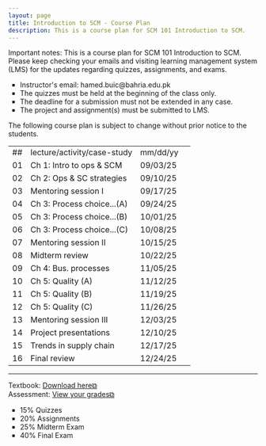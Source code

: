 ```yaml
---
layout: page
title: Introduction to SCM - Course Plan
description: This is a course plan for SCM 101 Introduction to SCM.
---
```

Important notes: This is a course plan for SCM 101 Introduction to SCM. Please keep checking your emails and visiting learning management system (LMS) for the updates regarding quizzes, assignments, and exams.

 <ul style="list-style-type:square;">
  <li>Instructor's email: hamed.buic@bahria.edu.pk</li>
  <li>The quizzes must be held at the beginning of the class only.</li>
  <li>The deadline for a submission must not be extended in any case.</li>
   <li>The project and assignment(s) must be submitted to LMS.</li>
 </ul>

The following course plan is subject to change without prior notice to the students.

<table>
  <tr>
    <td>##</td>
    <td>lecture/activity/case-study</td>
    <td>mm/dd/yy</td>
  </tr>
 <tr>
    <td>01</td>
    <td>Ch 1: Intro to ops & SCM</td>
    <td>09/03/25</td>
  </tr>
  <tr>
    <td>02</td>
    <td>Ch 2: Ops & SC strategies</td>
    <td>09/10/25</td>
    <td></td>
  </tr>
  <tr>
    <td>03</td>
    <td>Mentoring session I</td>
    <td>09/17/25</td>
  </tr>
  <tr>
    <td>04</td>
    <td>Ch 3: Process choice...(A)</td>
    <td>09/24/25 	</td>
  </tr>
  <tr>
    <td>05</td>
    <td>Ch 3: Process choice...(B)</td>
    <td>10/01/25</td>
    <td></td>
  </tr>
  <tr>
    <td>06</td>
    <td>Ch 3: Process choice...(C)</td>
    <td>10/08/25</td>
  </tr>
  <tr>
    <td>07</td>
    <td>Mentoring session II</td>
    <td>10/15/25</td>
  </tr>
  <tr>
    <td>08</td>
    <td>Midterm review</td>
    <td>10/22/25</td>
  </tr>
  <tr>
    <td>09</td>
    <td>Ch 4: Bus. processes</td>
    <td>11/05/25</td>
  </tr>
  <tr>
    <td>10</td>
    <td>Ch 5: Quality (A)</td>
    <td>11/12/25</td>
  </tr>
  <tr>
    <td>11</td>
    <td>Ch 5: Quality (B)</td>
    <td>11/19/25</td>
  </tr>
  <tr>
    <td>12</td>
    <td>Ch 5: Quality (C)</td>
    <td>11/26/25</td>
  </tr>
  <tr>
    <td>13</td>
    <td>Mentoring session III</td>
    <td>12/03/25</td>
  </tr>
  <tr>
    <td>14</td>
    <td>Project presentations</td>
    <td>12/10/25</td>
  </tr>
  <tr>
    <td>15</td>
    <td>Trends in supply chain</td>
    <td>12/17/25</td>
  </tr>
  <tr>
    <td>16</td>
    <td>Final review</td>
    <td>12/24/25</td>
  </tr>
</table>

<hr class="solid">

Textbook: <a href="https://drive.google.com/file/d/1qLwA6FHoct-CXmYY32mepHPQ6QWmptT7" target="_blank" rel="noopener noreferrer">Download here&#x29c9;</a><br/>
Assessment: <a href="https://drive.google.com/file/d/1ibXQXa68N9x3uNRe8rvn_wvBOBIfXSK4" target="_blank" rel="noopener noreferrer">View your grades&#x29c9;</a>
 <ul style="list-style-type:square;">
  <li>15% Quizzes</li>
  <li>20% Assignments</li>
  <li>25% Midterm Exam</li>
  <li>40% Final Exam</li>
 </ul>
